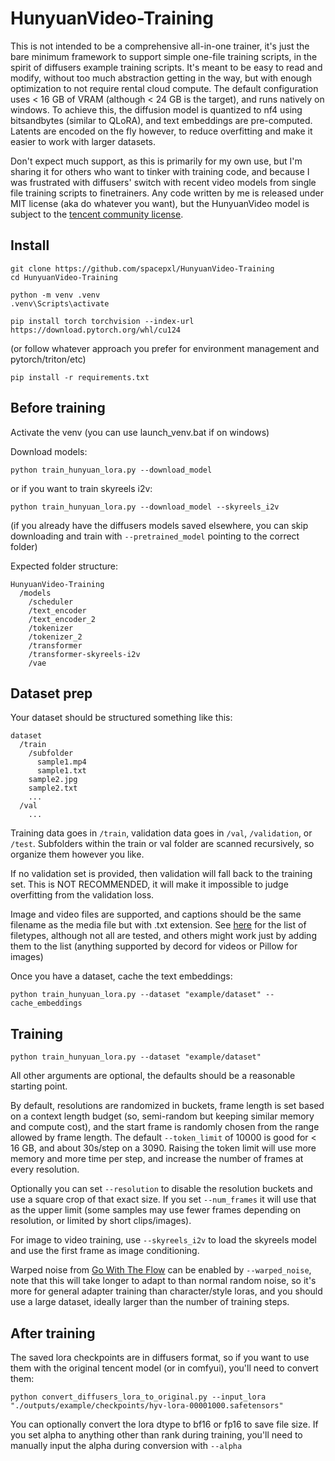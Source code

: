 # HunyuanVideo-Training

This is not intended to be a comprehensive all-in-one trainer, it's just the bare minimum framework to support simple one-file training scripts, in the spirit of diffusers example training scripts. It's meant to be easy to read and modify, without too much abstraction getting in the way, but with enough optimization to not require rental cloud compute. The default configuration uses < 16 GB of VRAM (although < 24 GB is the target), and runs natively on windows. To achieve this, the diffusion model is quantized to nf4 using bitsandbytes (similar to QLoRA), and text embeddings are pre-computed. Latents are encoded on the fly however, to reduce overfitting and make it easier to work with larger datasets.

Don't expect much support, as this is primarily for my own use, but I'm sharing it for others who want to tinker with training code, and because I was frustrated with diffusers' switch with recent video models from single file training scripts to finetrainers. Any code written by me is released under MIT license (aka do whatever you want), but the HunyuanVideo model is subject to the [tencent community license](https://github.com/Tencent/HunyuanVideo/blob/main/LICENSE.txt).

## Install

```
git clone https://github.com/spacepxl/HunyuanVideo-Training
cd HunyuanVideo-Training

python -m venv .venv
.venv\Scripts\activate

pip install torch torchvision --index-url https://download.pytorch.org/whl/cu124
```

(or follow whatever approach you prefer for environment management and pytorch/triton/etc)

```
pip install -r requirements.txt
```

## Before training

Activate the venv (you can use launch_venv.bat if on windows)

Download models:

```
python train_hunyuan_lora.py --download_model
```

or if you want to train skyreels i2v:

```
python train_hunyuan_lora.py --download_model --skyreels_i2v
```

(if you already have the diffusers models saved elsewhere, you can skip downloading and train with `--pretrained_model` pointing to the correct folder)

Expected folder structure:
```
HunyuanVideo-Training
  /models
    /scheduler
    /text_encoder
    /text_encoder_2
    /tokenizer
    /tokenizer_2
    /transformer
    /transformer-skyreels-i2v
    /vae
```

## Dataset prep

Your dataset should be structured something like this:

```
dataset
  /train
    /subfolder
      sample1.mp4
      sample1.txt
    sample2.jpg
    sample2.txt
    ...
  /val
    ...
```
Training data goes in `/train`, validation data goes in `/val`, `/validation`, or `/test`. Subfolders within the train or val folder are scanned recursively, so organize them however you like.

If no validation set is provided, then validation will fall back to the training set. This is NOT RECOMMENDED, it will make it impossible to judge overfitting from the validation loss.

Image and video files are supported, and captions should be the same filename as the media file but with .txt extension. See [here](https://github.com/spacepxl/HunyuanVideo-Training/blob/main/train_hunyuan_lora.py#L43) for the list of filetypes, although not all are tested, and others might work just by adding them to the list (anything supported by decord for videos or Pillow for images)

Once you have a dataset, cache the text embeddings:

```
python train_hunyuan_lora.py --dataset "example/dataset" --cache_embeddings
```

## Training

```
python train_hunyuan_lora.py --dataset "example/dataset"
```

All other arguments are optional, the defaults should be a reasonable starting point.

By default, resolutions are randomized in buckets, frame length is set based on a context length budget (so, semi-random but keeping similar memory and compute cost), and the start frame is randomly chosen from the range allowed by frame length. The default `--token_limit` of 10000 is good for < 16 GB, and about 30s/step on a 3090. Raising the token limit will use more memory and more time per step, and increase the number of frames at every resolution.

Optionally you can set `--resolution` to disable the resolution buckets and use a square crop of that exact size. If you set `--num_frames` it will use that as the upper limit (some samples may use fewer frames depending on resolution, or limited by short clips/images).

For image to video training, use `--skyreels_i2v` to load the skyreels model and use the first frame as image conditioning.

Warped noise from [Go With The Flow](https://eyeline-research.github.io/Go-with-the-Flow/) can be enabled by `--warped_noise`, note that this will take longer to adapt to than normal random noise, so it's more for general adapter training than character/style loras, and you should use a large dataset, ideally larger than the number of training steps.

## After training

The saved lora checkpoints are in diffusers format, so if you want to use them with the original tencent model (or in comfyui), you'll need to convert them:

```
python convert_diffusers_lora_to_original.py --input_lora "./outputs/example/checkpoints/hyv-lora-00001000.safetensors"
```

You can optionally convert the lora dtype to bf16 or fp16 to save file size. If you set alpha to anything other than rank during training, you'll need to manually input the alpha during conversion with `--alpha`
